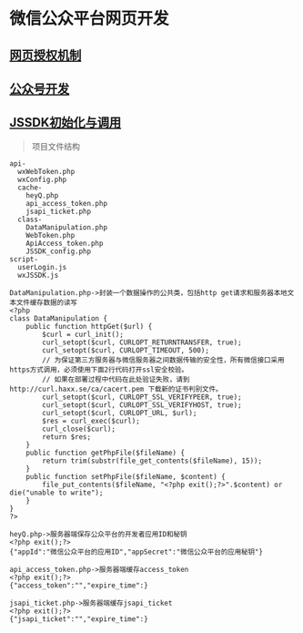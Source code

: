 # 微信公众平台网页开发

## [网页授权机制](article/webtoken.md)

## [公众号开发](article/weclient.md)

## [JSSDK初始化与调用](article/jssdk.md)

> 项目文件结构

	api-
	  wxWebToken.php
	  wxConfig.php
	  cache-
	    heyQ.php
	    api_access_token.php
	    jsapi_ticket.php
	  class-
	    DataManipulation.php
	    WebToken.php
	    ApiAccess_token.php
	    JSSDK_config.php
	script-
	  userLogin.js
	  wxJSSDK.js
    
    DataManipulation.php->封装一个数据操作的公共类，包括http get请求和服务器本地文本文件缓存数据的读写
    <?php
    class DataManipulation {
    	public function httpGet($url) {
            $curl = curl_init();
            curl_setopt($curl, CURLOPT_RETURNTRANSFER, true);
            curl_setopt($curl, CURLOPT_TIMEOUT, 500);
            // 为保证第三方服务器与微信服务器之间数据传输的安全性，所有微信接口采用https方式调用，必须使用下面2行代码打开ssl安全校验。
            // 如果在部署过程中代码在此处验证失败，请到 http://curl.haxx.se/ca/cacert.pem 下载新的证书判别文件。
            curl_setopt($curl, CURLOPT_SSL_VERIFYPEER, true);
            curl_setopt($curl, CURLOPT_SSL_VERIFYHOST, true);
            curl_setopt($curl, CURLOPT_URL, $url);
            $res = curl_exec($curl);
            curl_close($curl);
            return $res;
        }
        public function getPhpFile($fileName) {
            return trim(substr(file_get_contents($fileName), 15));
        }
        public function setPhpFile($fileName, $content) {
            file_put_contents($fileName, "<?php exit();?>".$content) or die("unable to write");
        }
    }
    ?>
    
    heyQ.php->服务器端保存公众平台的开发者应用ID和秘钥
    <?php exit();?>
    {"appId":"微信公众平台的应用ID","appSecret":"微信公众平台的应用秘钥"}
    
    api_access_token.php->服务器端缓存access_token
    <?php exit();?>
    {"access_token":"","expire_time":}
    
    jsapi_ticket.php->服务器端缓存jsapi_ticket
    <?php exit();?>
    {"jsapi_ticket":"","expire_time":}